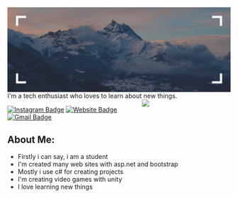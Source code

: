 <img align='right' src='https://raw.githubusercontent.com/ErenCanUtku/ErenCanUtku/master/Assets/Hi.gif' width='1400'>
I'm a tech enthusiast who loves to learn about new things.

<img align='right' src='https://media.giphy.com/media/dWesBcTLavkZuG35MI/giphy.gif' width='200'>



[![Instagram Badge](https://img.shields.io/badge/-eren_can_utku-232931?style=flat-square&logo=Instagram&logoColor=white&link=https://www.instagram.com/eren_can_utku/)](https://www.instagram.com/eren_can_utku/)
[![Website Badge](https://img.shields.io/badge/-erencanutku.github.io-4ecca3?style=flat-square&logo=HTML5&logoColor=white&link=https://erencanutku.github.io/)](https://erencanutku.github.io/)
[![Gmail Badge](https://img.shields.io/badge/-erencanutku@hotmail.com-d14836?style=flat-square&logo=Gmail&logoColor=white&link=mailto:erencanutku@hotmail.com)](mailto:erencanutku@hotmail.com)
##  About Me:
- Firstly i can say, i am a student
- I'm created many web sites with asp.net and bootstrap
- Mostly i use c# for creating projects
- I'm creating video games with unity
- I love learning new things
